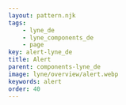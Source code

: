 ```yaml
---
layout: pattern.njk
tags: 
    - lyne_de
    - lyne_components_de
    - page
key: alert-lyne_de
title: Alert
parent: components-lyne_de
image: lyne/overview/alert.webp
keywords: alert
order: 40
---
```


